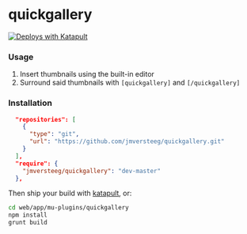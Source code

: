 # quickgallery
[![Deploys with Katapult](https://img.shields.io/badge/deploys_with-katapult-orange.svg?style=flat-square)](https://github.com/jmversteeg/katapult)

### Usage

1. Insert thumbnails using the built-in editor
2. Surround said thumbnails with `[quickgallery]` and `[/quickgallery]`

### Installation

```json
  "repositories": [
    {
      "type": "git",
      "url": "https://github.com/jmversteeg/quickgallery.git"
    }
  ],
  "require": {
    "jmversteeg/quickgallery": "dev-master"
  },
```

Then ship your build with [katapult](https://github.com/jmversteeg/katapult), or:

```bash
cd web/app/mu-plugins/quickgallery
npm install
grunt build
```
